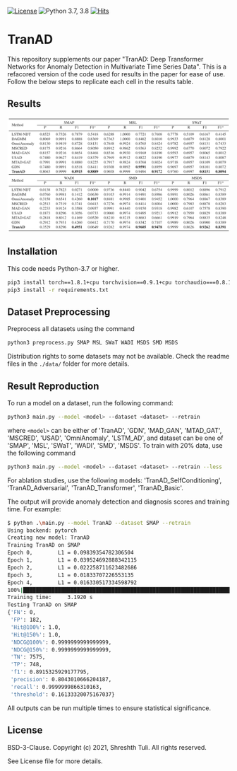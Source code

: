 [![License](https://img.shields.io/badge/License-BSD%203--Clause-red.svg)](https://github.com/imperial-qore/TranAD/blob/master/LICENSE)
![Python 3.7, 3.8](https://img.shields.io/badge/python-3.7%20%7C%203.8-blue.svg)
[![Hits](https://hits.seeyoufarm.com/api/count/incr/badge.svg?url=https%3A%2F%2Fgithub.com%2Fimperial-qore%2FTranAD&count_bg=%23FFC401&title_bg=%23555555&icon=&icon_color=%23E7E7E7&title=hits&edge_flat=false)](https://hits.seeyoufarm.com)

# TranAD
This repository supplements our paper "TranAD: Deep Transformer Networks for Anomaly Detection in Multivariate Time Series Data". This is a refacored version of the code used for results in the paper for ease of use. Follow the below steps to replicate each cell in the results table.

## Results
![Alt text](results/main.PNG?raw=true "results")

## Installation
This code needs Python-3.7 or higher.
```bash
pip3 install torch==1.8.1+cpu torchvision==0.9.1+cpu torchaudio===0.8.1 -f https://download.pytorch.org/whl/torch_stable.html
pip3 install -r requirements.txt
```

## Dataset Preprocessing
Preprocess all datasets using the command
```bash
python3 preprocess.py SMAP MSL SWaT WADI MSDS SMD MSDS
```
Distribution rights to some datasets may not be available. Check the readme files in the `./data/` folder for more details. 

## Result Reproduction
To run a model on a dataset, run the following command:
```bash
python3 main.py --model <model> --dataset <dataset> --retrain
```
where `<model>` can be either of 'TranAD', 'GDN', 'MAD_GAN', 'MTAD_GAT', 'MSCRED', 'USAD', 'OmniAnomaly', 'LSTM_AD', and dataset can be one of 'SMAP', 'MSL', 'SWaT', 'WADI', 'SMD', 'MSDS'. To train with 20% data, use the following command 
```bash
python3 main.py --model <model> --dataset <dataset> --retrain --less
```

For ablation studies, use the following models: 'TranAD_SelfConditioning', 'TranAD_Adversarial', 'TranAD_Transformer', 'TranAD_Basic'.

The output will provide anomaly detection and diagnosis scores and training time. For example:
```bash
$ python .\main.py --model TranAD --dataset SMAP --retrain 
Using backend: pytorch
Creating new model: TranAD
Training TranAD on SMAP
Epoch 0,        L1 = 0.09839354782306504
Epoch 1,        L1 = 0.039524692888342115
Epoch 2,        L1 = 0.022258711623482686
Epoch 3,        L1 = 0.01833707226553135
Epoch 4,        L1 = 0.016330517334598792
100%|███████████████████████████████████████████████████████████████████| 5/5 [00:03<00:00,  1.57it/s]
Training time:     3.1920 s
Testing TranAD on SMAP
{'FN': 0,
 'FP': 182,
 'Hit@100%': 1.0,
 'Hit@150%': 1.0,
 'NDCG@100%': 0.9999999999999999,
 'NDCG@150%': 0.9999999999999999,
 'TN': 7575,
 'TP': 748,
 'f1': 0.8915325929177795,
 'precision': 0.8043010666204187,
 'recall': 0.9999999866310163,
 'threshold': 0.16133320075167037}
```

All outputs can be run multiple times to ensure statistical significance. 

## License

BSD-3-Clause. 
Copyright (c) 2021, Shreshth Tuli.
All rights reserved.

See License file for more details.
